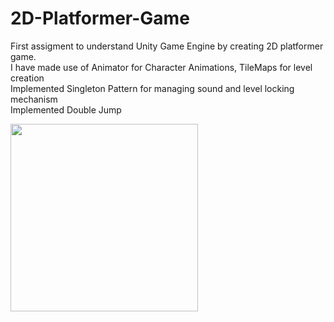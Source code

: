 # 2D-Platformer-Game
First assigment to understand Unity Game Engine by creating 2D platformer game.<br>
I have made use of Animator for Character Animations, TileMaps for level creation<br>
Implemented Singleton Pattern for managing sound and level locking mechanism<br>
Implemented Double Jump

<img src="https://github.com/panjwaniranjitsingh/2D-Platformer-Game/blob/master/2D-Platformer.gif" width="300" height="300">
